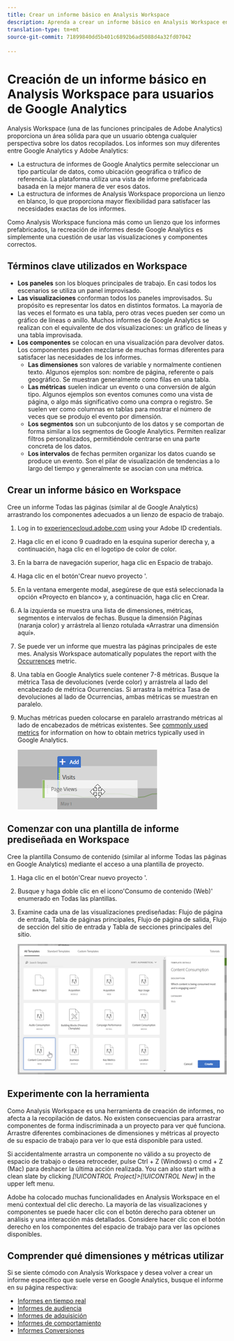 ```yaml
---
title: Crear un informe básico en Analysis Workspace
description: Aprenda a crear un informe básico en Analysis Workspace en un formato orientado a usuarios familiarizados con herramientas de terceros como Google Analytics.
translation-type: tm+mt
source-git-commit: 71899840dd5b401c6892b6ad5088d4a32fd07042

---
```



# Creación de un informe básico en Analysis Workspace para usuarios de Google Analytics

Analysis Workspace (una de las funciones principales de Adobe Analytics) proporciona un área sólida para que un usuario obtenga cualquier perspectiva sobre los datos recopilados. Los informes son muy diferentes entre Google Analytics y Adobe Analytics:

* La estructura de informes de Google Analytics permite seleccionar un tipo particular de datos, como ubicación geográfica o tráfico de referencia. La plataforma utiliza una vista de informe prefabricada basada en la mejor manera de ver esos datos.
* La estructura de informes de Analysis Workspace proporciona un lienzo en blanco, lo que proporciona mayor flexibilidad para satisfacer las necesidades exactas de los informes.

Como Analysis Workspace funciona más como un lienzo que los informes prefabricados, la recreación de informes desde Google Analytics es simplemente una cuestión de usar las visualizaciones y componentes correctos.

## Términos clave utilizados en Workspace

* **Los paneles** son los bloques principales de trabajo. En casi todos los escenarios se utiliza un panel improvisado.
* **Las visualizaciones** conforman todos los paneles improvisados. Su propósito es representar los datos en distintos formatos. La mayoría de las veces el formato es una tabla, pero otras veces pueden ser como un gráfico de líneas o anillo. Muchos informes de Google Analytics se realizan con el equivalente de dos visualizaciones: un gráfico de líneas y una tabla improvisada.
* **Los componentes** se colocan en una visualización para devolver datos. Los componentes pueden mezclarse de muchas formas diferentes para satisfacer las necesidades de los informes.
   * **Las dimensiones** son valores de variable y normalmente contienen texto. Algunos ejemplos son: nombre de página, referente o país geográfico. Se muestran generalmente como filas en una tabla.
   * **Las métricas** suelen indicar un evento o una conversión de algún tipo. Algunos ejemplos son eventos comunes como una vista de página, o algo más significativo como una compra o registro. Se suelen ver como columnas en tablas para mostrar el número de veces que se produjo el evento por dimensión.
   * **Los segmentos** son un subconjunto de los datos y se comportan de forma similar a los segmentos de Google Analytics. Permiten realizar filtros personalizados, permitiéndole centrarse en una parte concreta de los datos.
   * **Los intervalos** de fechas permiten organizar los datos cuando se produce un evento. Son el pilar de visualización de tendencias a lo largo del tiempo y generalmente se asocian con una métrica.

## Crear un informe básico en Workspace

Cree un informe Todas las páginas (similar al de Google Analytics) arrastrando los componentes adecuados a un lienzo de espacio de trabajo.

1. Log in to [experiencecloud.adobe.com](https://experiencecloud.adobe.com) using your Adobe ID credentials.
2. Haga clic en el icono 9 cuadrado en la esquina superior derecha y, a continuación, haga clic en el logotipo de color de color.
3. En la barra de navegación superior, haga clic en Espacio de trabajo.
4. Haga clic en el botón'Crear nuevo proyecto '.
5. En la ventana emergente modal, asegúrese de que está seleccionada la opción «Proyecto en blanco» y, a continuación, haga clic en Crear.
6. A la izquierda se muestra una lista de dimensiones, métricas, segmentos e intervalos de fechas. Busque la dimensión Páginas (naranja color) y arrástrela al lienzo rotulada «Arrastrar una dimensión aquí».
7. Se puede ver un informe que muestra las páginas principales de este mes. Analysis Workspace automatically populates the report with the [Occurrences](../../../components/c-variables/c-metrics/metrics-occurrences.md) metric.
8. Una tabla en Google Analytics suele contener 7-8 métricas. Busque la métrica Tasa de devoluciones (verde color) y arrástrela al lado del encabezado de métrica Ocurrencias. Si arrastra la métrica Tasa de devoluciones al lado de Ocurrencias, ambas métricas se muestran en paralelo.
9. Muchas métricas pueden colocarse en paralelo arrastrando métricas al lado de encabezados de métricas existentes. See [commonly used metrics](common-metrics.md) for information on how to obtain metrics typically used in Google Analytics.

   ![Nueva métrica](../assets/new_metric.png)

## Comenzar con una plantilla de informe prediseñada en Workspace

Cree la plantilla Consumo de contenido (similar al informe Todas las páginas en Google Analytics) mediante el acceso a una plantilla de proyecto.

1. Haga clic en el botón'Crear nuevo proyecto '.
2. Busque y haga doble clic en el icono'Consumo de contenido (Web)' enumerado en Todas las plantillas.
3. Examine cada una de las visualizaciones prediseñadas: Flujo de página de entrada, Tabla de páginas principales, Flujo de página de salida, Flujo de sección del sitio de entrada y Tabla de secciones principales del sitio.

   ![Selección de plantilla](../assets/content_consumption_template.png)

## Experimente con la herramienta

Como Analysis Workspace es una herramienta de creación de informes, no afecta a la recopilación de datos. No existen consecuencias para arrastrar componentes de forma indiscriminada a un proyecto para ver qué funciona. Arrastre diferentes combinaciones de dimensiones y métricas al proyecto de su espacio de trabajo para ver lo que está disponible para usted.

Si accidentalmente arrastra un componente no válido a su proyecto de espacio de trabajo o desea retroceder, pulse Ctrl + Z (Windows) o cmd + Z (Mac) para deshacer la última acción realizada. You can also start with a clean slate by clicking *[!UICONTROL Project]&gt;[!UICONTROL New]* in the upper left menu.

Adobe ha colocado muchas funcionalidades en Analysis Workspace en el menú contextual del clic derecho. La mayoría de las visualizaciones y componentes se puede hacer clic con el botón derecho para obtener un análisis y una interacción más detallados. Considere hacer clic con el botón derecho en los componentes del espacio de trabajo para ver las opciones disponibles.

## Comprender qué dimensiones y métricas utilizar

Si se siente cómodo con Analysis Workspace y desea volver a crear un informe específico que suele verse en Google Analytics, busque el informe en su página respectiva:

* [Informes en tiempo real](realtime-reports.md)
* [Informes de audiencia](audience-reports.md)
* [Informes de adquisición](acquisition-reports.md)
* [Informes de comportamiento](behavior-reports.md)
* [Informes Conversiones](conversions-reports.md)
